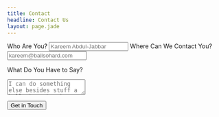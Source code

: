```yaml
---
title: Contact
headline: Contact Us
layout: page.jade
---
```


<form class="contact" action="//formspree.io/hi@phenotonic.com" method="POST">
  <label for="name">Who Are You?</label>
  <input name="name" type="text" placeholder="Kareem Abdul-Jabbar" />
  <label for="email">Where Can We Contact You?</label>
  <input name="email" type="email" placeholder="kareem@ballsohard.com" />

  <label for="message">What Do You Have to Say?</label>
  <textarea name="message" placeholder="I can do something else besides stuff a ball through a hoop. My biggest resource is my mind."></textarea>

  <input type="text" name="_gotcha" style="display:none" />

  <input type="hidden" name="_next" value="/#{ path }/?thanks" />

  <button>Get in Touch</button>
</form>
